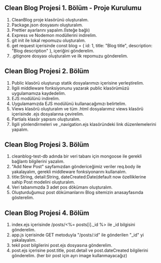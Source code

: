 ## Clean Blog Projesi 1. Bölüm - Proje Kurulumu

1. CleanBlog proje klasörünü oluşturalım.
2. Package.json dosyasını oluşturalım.
3. Prettier ayarlarını yapalım.(İsteğe bağlı)
4. Express ve Nodemon modüllerini indirelim.
5. git init ile lokal repomuzu oluşturalım.
6. get request içerisinde const blog = { id: 1, title: "Blog title", description: "Blog description" }, içeriğini gönderelim.
7. .gitignore dosyası oluşturalım ve ilk repomuzu gönderelim.

## Clean Blog Projesi 2. Bölüm

1. Public klasörü oluşturup statik dosyalarımızı içerisine yerleştirelim.
2. İlgili middleware fonksiyonunu yazarak public klasörümüzü uygulamamıza kaydedelim.
3. EJS modülünü indirelim.
4. Uygulamamızda EJS modülünü kullanacağımızı belirtelim.
5. Views klasörü oluşturalım ve tüm .html dosyalarımız views klasörü içerisinde .ejs dosyalarına çevirelim.
6. Partials klasör yapısını oluşturalım.
7. İlgili yönlendirmeleri ve \_navigation.ejs klasöründeki link düzenlemelerini yapalım.

## Clean Blog Projesi 3. Bölüm

1. cleanblog-test-db adında bir veri tabanı için mongoose ile gerekli bağlantı bilgilerini yazalım.
2. "Add New Post" sayfamızdan göndericeğimiz veriler req.body ile yakalayalım, gerekli middleware fonksiyonarını kullanalım.
3. title:String, detail:String, dateCreated:Date(default now özelliklerine sahip Post modelini oluşturalım.
4. Veri tabanımızda 3 adet pos dökümanı oluşturalım.
5. Oluşturduğumuz post dökümanlarını Blog sitemizin anasayfasında gösterelim.

## Clean Blog Projesi 4. Bölüm

1. index.ejs içerisinde /posts/<%= posts[i].\_id %> ile \_id bilgisini gönderelim.
2. app.js içerisinde GET metoduyla "/posts/:id" ile gönderilen "\_id" yi yakalayalım.
3. tekil post bilgilerini post.ejs dosyasına gönderelim.
4. post.ejs içerisine post.title, post.detail ve post.dateCreated bilgilerini gönderelim. (her bir post için ayrı image kullanmayacağız)
